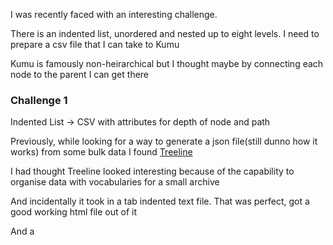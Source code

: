 ---
---

I was recently faced with an interesting challenge. 

There is an indented list, unordered and nested up to eight levels. I need to prepare a csv file that I can take to Kumu

Kumu is famously non-heirarchical but I thought maybe by connecting each node to the parent I can get there

### Challenge 1
Indented List -> CSV with attributes for depth of node and path

Previously, while looking for a way to generate a json file(still dunno how it works) from some bulk data I found [Treeline](https://treeline.bellz.org)

I had thought Treeline looked interesting because of the capability to organise data with vocabularies for a small archive

And incidentally it took in a tab indented text file. That was perfect, got a good working html file out of it

And a 